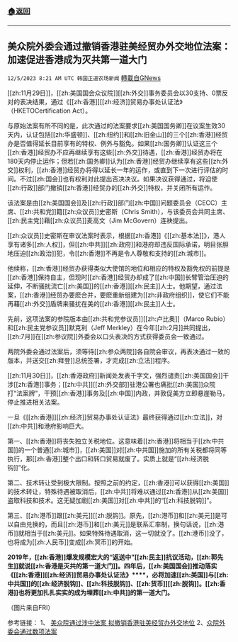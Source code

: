 ###  [:house:返回](README.md)
---


## 美众院外委会通过撤销香港驻美经贸办外交地位法案：加速促进香港成为灭共第一道大门
`12/5/2023 8:21 AM UTC 韩国正道农场新闻` [轉載自GNews](https://gnews.org/articles/2072889)

[[zh:11月29日]]，[[zh:美国国会众议院]][[zh:外交]]事务委员会以30支持、0票反对的表决结果，通过《[[zh:香港]][[zh:经济]]贸易办事处认证法》（HKETOCertification Act）。

与原始法案有所不同的是，此次通过的法案要求[[zh:美国国务卿]]在议案生效30天内，认证包括[[zh:华盛顿]]、[[zh:纽约]]和[[zh:旧金山]]的三个[[zh:香港]]经贸办是否值得延长目前享有的特权、例外与豁免。如果[[zh:国务卿]]认证这三个[[zh:香港]]经贸办不应再继续享有这些[[zh:外交]]待遇，[[zh:香港]]经贸办将在180天内停止运作；但若[[zh:国务卿]]认为[[zh:香港]]经贸办继续享有这些[[zh:外交]]权利，[[zh:香港]]经贸办将得以延长一年的运作，或直到下一次进行评估的时间。不过[[zh:国会]]也有权利对此提出否决决议。如果决议获得通过，将迫使[[zh:行政]]部门撤销[[zh:香港]]经贸办的[[zh:外交]]特权，并关闭所有运作。

该法案是由[[zh:美国国会]]及[[zh:行政]]部门[[zh:中国]]问题委员会（CECC）主席、[[zh:共和党]]籍[[zh:众议员]]史密斯（Chris Smith），与该委员会共同主席、[[zh:民主党]]藉[[zh:众议员]]麦高文（Jim McGovern）连袂提出。

[[zh:众议员]]史密斯在审议法案时表示，根据[[zh:香港]]《[[zh:基本法]]》，港人享有诸多[[zh:人权]]，但[[zh:中共]][[zh:政府]]和港府却违反国际承诺，明目张胆地压迫[[zh:政治]]犯，令[[zh:香港]]不再是令人尊敬和支持的[[zh:城市]]。

他续称，[[zh:香港]]经贸办获得类似大使馆的地位和相应的特权及豁免权的前提是[[zh:香港]]保持自主，但现时[[zh:香港]]经贸办却成了[[zh:中国]]长臂管治压迫的延伸，不断骚扰流亡[[zh:美国]]的[[zh:香港]][[zh:民主]]人士。他期望，通过法案，[[zh:香港]]经贸办要麽合并，要麽重新组建为[[zh:非政府组织]]，使它们不能再藉[[zh:外交]]盾牌来骚扰在美的[[zh:香港]][[zh:民主]]人士。

先前，这项法案的参院版本由[[zh:共和党参议员]][[zh:卢比奥]]（Marco Rubio）和[[zh:民主党参议员]]默克利（Jeff Merkley）在今年[[zh:2月]]共同提出，[[zh:7月]]在[[zh:参议院]]外委会以口头表决的方式获得委员会一致通过。

两院外委会通过法案后，须等待[[zh:参众两院]]各自院会审议，再表决通过一致的版本，并送交[[zh:拜登]]总统签署，才完成[[zh:立法]]程序。

[[zh:11月30日]]，[[zh:香港政府]]新闻处发表千字文，强烈谴责[[zh:美国国会]]干涉[[zh:香港]]事务；[[zh:中共]][[zh:外交部]]驻港公署也痛批[[zh:美国]]众院打“法案牌”，干预[[zh:香港]]事务及[[zh:中国]]内政，并敦促美方立即悬崖勒马，停止推进相关法案。

一旦《[[zh:香港]][[zh:经济]]贸易办事处认证法》最终获得通过[[zh:立法]]，对[[zh:中共]]和港府影响巨大。

第一、[[zh:香港]]将丧失独立关税地位。这意味着[[zh:香港]]将相当于[[zh:中共国]]的一个普通[[zh:城市]]，[[zh:美国]]对[[zh:中共国]]施加的所有关税都将同等执行，那[[zh:香港]]整个出口和转口贸易就废了。实质上就是“[[zh:经济脱钩]]”化。

第二、技术转让受到极大限制。按照之前的约定，[[zh:香港]]可以获得[[zh:美国]]的技术转让，特殊待遇被取消后，[[zh:中共]]将难以通过[[zh:香港]]从[[zh:美国]]盗取科技和技术。这无疑加剧[[zh:美国]]对[[zh:中共]]的“[[zh:科技脱钩]]”。

第三、[[zh:港币]]跟[[zh:美元]][[zh:脱钩]]。原先，[[zh:港币]]和[[zh:美元]]是可以自由兑换的，而且[[zh:港币]]和[[zh:美元]]是联系汇率制，换句话说，[[zh:港币]]就相当于[[zh:美元]]。如果特殊待遇取消，这一切就没了。[[zh:港币]]没了，也将成为[[zh:人民币]]变成[[zh:冥币]]的开始。

**2019年，[[zh:香港]]爆发规模宏大的“返送中”[[zh:民主]]抗议活动，****[[zh:郭先生]]就说[[zh:香港是灭共的第一道大门]]。四年后，[[zh:美国国会]]推动落实《****[[zh:香港]][[zh:经济]]贸易办事处认证法》****，必将加速[[zh:美国]]与[[zh:中共国]]的[[zh:经济脱钩]]、[[zh:科技脱钩]]、[[zh:货币]][[zh:脱钩]]。[[zh:香港]]也将更加扎扎实实的成为埋葬[[zh:中共]]的第一道大门。**

（图片来自FRI）

参考链接：
1、 [美众院通过涉中法案 拟撤销香港驻美经贸办外交地位](https://gnews.org/m/2055841)
2、[众院外委会通过数项法案](https://gnews.org/m/2056311)
